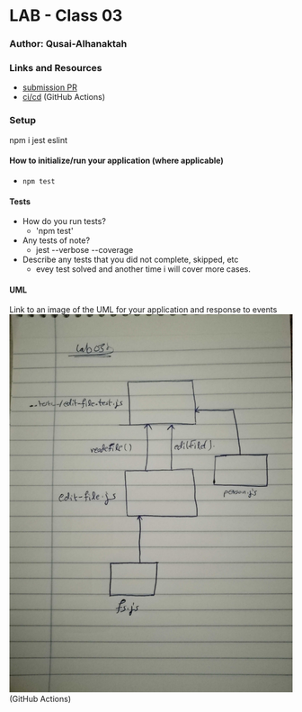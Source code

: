 # LAB - Class 03

### Author: Qusai-Alhanaktah

### Links and Resources

- [submission PR](https://github.com/401-advanced-javascript-qusaiAlhanaktah/lab-03/pull/1)
- [ci/cd](https://github.com/401-advanced-javascript-qusaiAlhanaktah/lab-03/actions) (GitHub Actions)

### Setup
npm i jest eslint

#### How to initialize/run your application (where applicable)

- `npm test`

#### Tests

- How do you run tests?
     - 'npm test'
- Any tests of note?
     - jest --verbose --coverage
- Describe any tests that you did not complete, skipped, etc
     - evey test solved and another time i will cover more cases.
#### UML
Link to an image of the UML for your application and response to events
![White-Board](assets/Asynch.jpg) (GitHub Actions)
